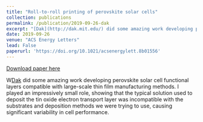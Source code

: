 ```yaml
---
title: "Roll-to-roll printing of perovskite solar cells"
collection: publications
permalink: /publication/2019-09-26-dak
excerpt: "[Dak](http://dak.mit.edu/) did some amazing work developing perovskite solar cell functional layers compatible with large-scale thin film manufacturing methods. I played an impressively small role, showing that the typical solution used to deposit the tin oxide electron transport layer was incompatible with the substrates and deposition methods we were trying to use, causing significant variability in cell performance."
date: 2019-09-26
venue: "ACS Energy Letters"
lead: False
paperurl: 'https://doi.org/10.1021/acsenergylett.8b01556'
---
```


<a href='https://doi.org/10.1021/acsenergylett.8b01556'>Download paper here</a>

W[Dak](http://dak.mit.edu/) did some amazing work developing perovskite solar cell functional layers compatible with large-scale thin film manufacturing methods. I played an impressively small role, showing that the typical solution used to deposit the tin oxide electron transport layer was incompatible with the substrates and deposition methods we were trying to use, causing significant variability in cell performance.
